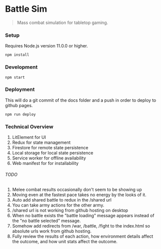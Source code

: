 # Battle Sim

> Mass combat simulation for tabletop gaming.

### Setup

Requires Node.js version 11.0.0 or higher.

`npm install`

### Development

`npm start`

### Deployment

This will do a git commit of the docs folder and a push in order to deploy to github pages.

```
npm run deploy
```

### Technical Overview

1. LitElement for UI
1. Redux for state management
1. Firestore for remote state persistence
1. Local storage for local state persistence
1. Service worker for offline availability
1. Web manifest for for installability

###### TODO

1. Melee combat results occasionally don't seem to be showing up
1. Moving even at the fastest pace takes no energy by the looks of it.
1. Auto add shared battle to redux in the /shared url
1. You can take army actions for the other army.
1. /shared url is not working from github hosting on desktop
1. When no battle exists the "battle loading" message appears instead of the "no battle selected" message.
1. Somehow add redirects from /war, /battle, /fight to the index.html so absolute urls work from github hosting.
1. Fully review the results of each action, how environment details affect the outcome, and how unit stats affect the outcome.
